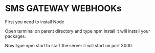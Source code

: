 # SMS GATEWAY WEBHOOKs

First you need to install Node

Open terminal on parent directory and type npm install it will install your packages.

Now type npm start to start the server it will start on port 3000.

